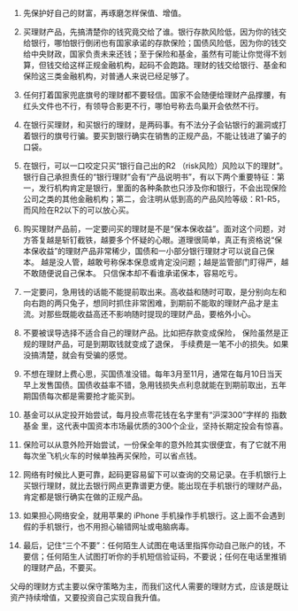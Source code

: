 

1. 先保护好自己的财富，再琢磨怎样保值、增值。


2. 买理财产品，先搞清楚你的钱究竟交给了谁。银行存款风险低，因为你的钱交给银行，哪怕银行倒闭也有国家承诺的存款保险；国债风险低，因为你的钱交给中央财政，国家负责未来还钱；至于保险和基金，虽然有可能让你觉得不划算，但钱交给这样正规金融机构，起码不会跑路。理财的钱交给银行、基金和保险这三类金融机构，对普通人来说已经足够了。



3. 任何打着国家兜底旗号的理财都不要轻信。国家不会随便给理财产品撑腰，有红头文件也不行，有领导合影更不行，哪怕号称去鸟巢开会依然不行。



4. 在银行买理财，和买银行的理财，是两码事。有不法分子会钻银行的漏洞或打着银行的旗号行骗。要买到银行确实在销售的正规产品，不能让钱进了骗子的口袋。



5. 在银行，可以一口咬定只买“银行自己出的R2 （risk风险）风险以下的理财”。银行自己承担责任的“银行理财”会有“产品说明书”，有以下两个重要特征：第一，发行机构肯定是银行，里面的各种条款也只涉及你和银行，不会出现保险公司之类的其他金融机构；第二，会注明从低到高的产品风险等级：R1-R5，而风险在R2以下的可以放心买。



6. 购买理财产品前，一定要问买的理财是不是“保本保收益”。面对这个问题，对方答复越是斩钉截铁，越要多个怀疑的心眼。道理很简单，真正有资格说“保本保收益”的理财产品非常稀少，国债和一小部分银行理财才可以说自己保本。 越是没人管，越敢号称保本保息或肯定没问题；越是监管部门盯得严，越不敢随便说自己保本。 只信保本却不看谁承诺保本，容易吃亏。



7. 一定要问，急用钱的话能不能提前取出来。高收益和随时可取，是分别向左和向右跑的两只兔子，想同时抓住非常困难，到期前不能取的理财产品才是主流。对那些既能收益高还不影响随时提现的理财产品，要格外小心。





8. 不要被误导选择不适合自己的理财产品。比如把存款变成保险， 保险虽然是正规的理财产品，可是到期取钱就变成了退保， 手续费是一笔不小的损失。如果没搞清楚，就会有受骗的感觉。





9. 不想在理财上费心思，买国债准没错。每年3月至11月，通常在每月10日当天早上发售国债。国债收益率不错，急用钱损失点利息就能在到期前取出，五年期国债每次都是需要抢才能买到。





10. 基金可以从定投开始尝试，每月投点零花钱在名字里有“沪深300”字样的 指数基金 里，这代表中国资本市场最优质的300个企业，坚持长期定投会有惊喜。





11. 保险可以从意外险开始尝试，一份保全年的意外险其实很便宜，有了它就不用每次坐飞机火车的时候单独再买保险，可以省点钱。





12. 网络有时候比人更可靠，起码更容易留下可以查询的交易记录。在手机银行上买银行理财，就比去银行网点更靠谱更方便。能出现在手机银行的理财产品，肯定都是银行确实在做的正规产品。





12. 如果担心网络安全，就用苹果的 iPhone 手机操作手机银行。这上面不会遇到假的手机银行，也不用担心输错网址或电脑病毒。


13. 最后，记住“三个不要”：任何陌生人试图在电话里指挥你动自己账户的钱，不要信；任何陌生人试图打听你的手机短信验证码，不要说；任何在电话里推销的理财产品，不要买。





父母的理财方式主要以保守策略为主，而我们这代人需要的理财方式，应该是既让资产持续增值，又要投资自己实现自我升值。

